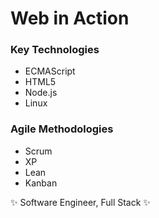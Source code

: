 # Web in Action

### Key Technologies

* ECMAScript
* HTML5
* Node.js
* Linux

### Agile Methodologies

* Scrum
* XP
* Lean
* Kanban

:sparkles: Software Engineer, Full Stack :sparkles:
